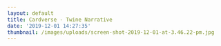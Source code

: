 ```yaml
---
layout: default
title: Cardverse - Twine Narrative
date: '2019-12-01 14:27:35'
thumbnail: /images/uploads/screen-shot-2019-12-01-at-3.46.22-pm.jpg
---
```


